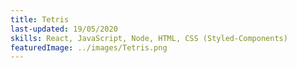 ```yaml
---
title: Tetris
last-updated: 19/05/2020
skills: React, JavaScript, Node, HTML, CSS (Styled-Components)
featuredImage: ../images/Tetris.png
---
```


